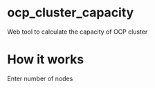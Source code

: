 # ocp_cluster_capacity
Web tool to calculate the capacity of OCP cluster
# How it works
Enter number of nodes

